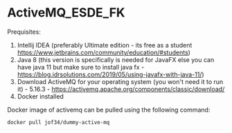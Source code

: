 # ActiveMQ_ESDE_FK

Prequisites:

1. Intellij IDEA (preferably Ultimate edition - its free as a student https://www.jetbrains.com/community/education/#students)
2. Java 8 (this version is specifically is needed for JavaFX else you can have java 11 but make sure to install java fx - https://blog.idrsolutions.com/2019/05/using-javafx-with-java-11/)
3. Download ActiveMQ for your operating system (you won't need it to run it) - 5.16.3 - https://activemq.apache.org/components/classic/download/
4. Docker installed


Docker image of activemq can be pulled using the following command:
```
docker pull jof34/dummy-active-mq
```
